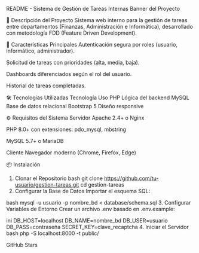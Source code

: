 README - Sistema de Gestión de Tareas Internas
Banner del Proyecto

📌 Descripción del Proyecto
Sistema web interno para la gestión de tareas entre departamentos (Finanzas, Administración e Informática), desarrollado con metodología FDD (Feature Driven Development).

🚀 Características Principales
Autenticación segura por roles (usuario, informático, administrador).

Solicitud de tareas con prioridades (alta, media, baja).

Dashboards diferenciados según el rol del usuario.

Historial de tareas completadas.

🛠 Tecnologías Utilizadas
Tecnología	Uso
PHP 	Lógica del backend
MySQL	Base de datos relacional
Bootstrap 5	Diseño responsive

⚙️ Requisitos del Sistema
Servidor
Apache 2.4+ o Nginx

PHP 8.0+ con extensiones: pdo_mysql, mbstring

MySQL 5.7+ o MariaDB

Cliente
Navegador moderno (Chrome, Firefox, Edge)

📦 Instalación
1. Clonar el Repositorio
bash
git clone https://github.com/tu-usuario/gestion-tareas.git
cd gestion-tareas
2. Configurar la Base de Datos
Importar el esquema SQL:

bash
mysql -u usuario -p nombre_bd < database/schema.sql
3. Configurar Variables de Entorno
Crear un archivo .env basado en .env.example:

ini
DB_HOST=localhost
DB_NAME=nombre_bd
DB_USER=usuario
DB_PASS=contraseña
SECRET_KEY=clave_recaptcha
4. Iniciar el Servidor
bash
php -S localhost:8000 -t public/

GitHub Stars
